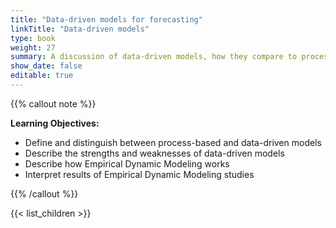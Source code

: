 ```yaml
---
title: "Data-driven models for forecasting"
linkTitle: "Data-driven models"
type: book
weight: 27
summary: A discussion of data-driven models, how they compare to process models, and how they can be used for forecasting, with a focu on Empirical Dynamic Modeling
show_date: false
editable: true
---
```


{{% callout note %}}

**Learning Objectives:**

* Define and distinguish between process-based and data-driven models
* Describe the strengths and weaknesses of data-driven models
* Describe how Empirical Dynamic Modeling works
* Interpret results of Empirical Dynamic Modeling studies

{{% /callout %}}

{{< list_children >}}
